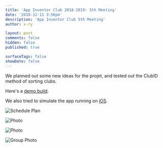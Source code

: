 ```yaml
---
title: 'App Inventor Club 2018-2019: 5th Meeting'
date: '2018-12-11 3:56pm'
description: 'App Inventor Club 5th Meeting'
author: x-ry	

layout: post
comments: false
hidden: false
published: true

surfaceTags: false
showDate: false
---
```

We planned out some new ideas for the projet, and tested out the ClubID method of sorting clubs. 

Here's a [demo build](https://x.thunkable.com/projects/5d20ff4e699ff421818ad0c4/Screen1/designer).

We also tried to simulate the app running on [iOS](shorturl.at/jqwyK).


![Schedule Plan](https://x-ry.github.io/assets/images/posts/app12-11/schedule.png)

![Photo](https://x-ry.github.io/assets/images/posts/app12-11/desk.png)

![Photo](https://x-ry.github.io/assets/images/posts/app12-11/board.png)

![Group Photo](https://x-ry.github.io/assets/images/posts/app12-11/group.png)